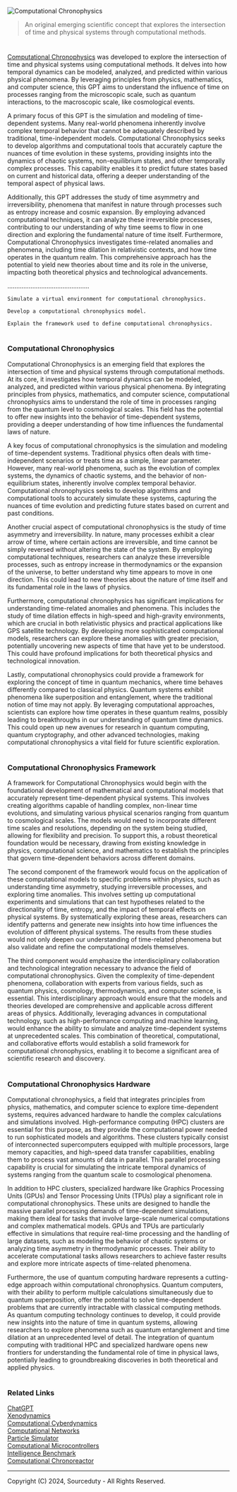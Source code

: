 ![Computational Chronophysics](https://github.com/user-attachments/assets/b871c94f-bea0-4388-8227-50fb0d8f9fe3)

> An original emerging scientific concept that explores the intersection of time and physical systems through computational methods.

#

[Computational Chronophysics](https://chatgpt.com/g/g-6fStHVZEI-computational-chronophysics) was developed to explore the intersection of time and physical systems using computational methods. It delves into how temporal dynamics can be modeled, analyzed, and predicted within various physical phenomena. By leveraging principles from physics, mathematics, and computer science, this GPT aims to understand the influence of time on processes ranging from the microscopic scale, such as quantum interactions, to the macroscopic scale, like cosmological events.

A primary focus of this GPT is the simulation and modeling of time-dependent systems. Many real-world phenomena inherently involve complex temporal behavior that cannot be adequately described by traditional, time-independent models. Computational Chronophysics seeks to develop algorithms and computational tools that accurately capture the nuances of time evolution in these systems, providing insights into the dynamics of chaotic systems, non-equilibrium states, and other temporally complex processes. This capability enables it to predict future states based on current and historical data, offering a deeper understanding of the temporal aspect of physical laws.

Additionally, this GPT addresses the study of time asymmetry and irreversibility, phenomena that manifest in nature through processes such as entropy increase and cosmic expansion. By employing advanced computational techniques, it can analyze these irreversible processes, contributing to our understanding of why time seems to flow in one direction and exploring the fundamental nature of time itself. Furthermore, Computational Chronophysics investigates time-related anomalies and phenomena, including time dilation in relativistic contexts, and how time operates in the quantum realm. This comprehensive approach has the potential to yield new theories about time and its role in the universe, impacting both theoretical physics and technological advancements.

..............................................

```
Simulate a virtual environment for computational chronophysics.

Develop a computational chronophysics model.

Explain the framework used to define computational chronophysics.
```

#
### Computational Chronophysics

Computational Chronophysics is an emerging field that explores the intersection of time and physical systems through computational methods. At its core, it investigates how temporal dynamics can be modeled, analyzed, and predicted within various physical phenomena. By integrating principles from physics, mathematics, and computer science, computational chronophysics aims to understand the role of time in processes ranging from the quantum level to cosmological scales. This field has the potential to offer new insights into the behavior of time-dependent systems, providing a deeper understanding of how time influences the fundamental laws of nature.

A key focus of computational chronophysics is the simulation and modeling of time-dependent systems. Traditional physics often deals with time-independent scenarios or treats time as a simple, linear parameter. However, many real-world phenomena, such as the evolution of complex systems, the dynamics of chaotic systems, and the behavior of non-equilibrium states, inherently involve complex temporal behavior. Computational chronophysics seeks to develop algorithms and computational tools to accurately simulate these systems, capturing the nuances of time evolution and predicting future states based on current and past conditions.

Another crucial aspect of computational chronophysics is the study of time asymmetry and irreversibility. In nature, many processes exhibit a clear arrow of time, where certain actions are irreversible, and time cannot be simply reversed without altering the state of the system. By employing computational techniques, researchers can analyze these irreversible processes, such as entropy increase in thermodynamics or the expansion of the universe, to better understand why time appears to move in one direction. This could lead to new theories about the nature of time itself and its fundamental role in the laws of physics.

Furthermore, computational chronophysics has significant implications for understanding time-related anomalies and phenomena. This includes the study of time dilation effects in high-speed and high-gravity environments, which are crucial in both relativistic physics and practical applications like GPS satellite technology. By developing more sophisticated computational models, researchers can explore these anomalies with greater precision, potentially uncovering new aspects of time that have yet to be understood. This could have profound implications for both theoretical physics and technological innovation.

Lastly, computational chronophysics could provide a framework for exploring the concept of time in quantum mechanics, where time behaves differently compared to classical physics. Quantum systems exhibit phenomena like superposition and entanglement, where the traditional notion of time may not apply. By leveraging computational approaches, scientists can explore how time operates in these quantum realms, possibly leading to breakthroughs in our understanding of quantum time dynamics. This could open up new avenues for research in quantum computing, quantum cryptography, and other advanced technologies, making computational chronophysics a vital field for future scientific exploration.

#
### Computational Chronophysics Framework

A framework for Computational Chronophysics would begin with the foundational development of mathematical and computational models that accurately represent time-dependent physical systems. This involves creating algorithms capable of handling complex, non-linear time evolutions, and simulating various physical scenarios ranging from quantum to cosmological scales. The models would need to incorporate different time scales and resolutions, depending on the system being studied, allowing for flexibility and precision. To support this, a robust theoretical foundation would be necessary, drawing from existing knowledge in physics, computational science, and mathematics to establish the principles that govern time-dependent behaviors across different domains.

The second component of the framework would focus on the application of these computational models to specific problems within physics, such as understanding time asymmetry, studying irreversible processes, and exploring time anomalies. This involves setting up computational experiments and simulations that can test hypotheses related to the directionality of time, entropy, and the impact of temporal effects on physical systems. By systematically exploring these areas, researchers can identify patterns and generate new insights into how time influences the evolution of different physical systems. The results from these studies would not only deepen our understanding of time-related phenomena but also validate and refine the computational models themselves.

The third component would emphasize the interdisciplinary collaboration and technological integration necessary to advance the field of computational chronophysics. Given the complexity of time-dependent phenomena, collaboration with experts from various fields, such as quantum physics, cosmology, thermodynamics, and computer science, is essential. This interdisciplinary approach would ensure that the models and theories developed are comprehensive and applicable across different areas of physics. Additionally, leveraging advances in computational technology, such as high-performance computing and machine learning, would enhance the ability to simulate and analyze time-dependent systems at unprecedented scales. This combination of theoretical, computational, and collaborative efforts would establish a solid framework for computational chronophysics, enabling it to become a significant area of scientific research and discovery.

#
### Computational Chronophysics Hardware

Computational chronophysics, a field that integrates principles from physics, mathematics, and computer science to explore time-dependent systems, requires advanced hardware to handle the complex calculations and simulations involved. High-performance computing (HPC) clusters are essential for this purpose, as they provide the computational power needed to run sophisticated models and algorithms. These clusters typically consist of interconnected supercomputers equipped with multiple processors, large memory capacities, and high-speed data transfer capabilities, enabling them to process vast amounts of data in parallel. This parallel processing capability is crucial for simulating the intricate temporal dynamics of systems ranging from the quantum scale to cosmological phenomena.

In addition to HPC clusters, specialized hardware like Graphics Processing Units (GPUs) and Tensor Processing Units (TPUs) play a significant role in computational chronophysics. These units are designed to handle the massive parallel processing demands of time-dependent simulations, making them ideal for tasks that involve large-scale numerical computations and complex mathematical models. GPUs and TPUs are particularly effective in simulations that require real-time processing and the handling of large datasets, such as modeling the behavior of chaotic systems or analyzing time asymmetry in thermodynamic processes. Their ability to accelerate computational tasks allows researchers to achieve faster results and explore more intricate aspects of time-related phenomena.

Furthermore, the use of quantum computing hardware represents a cutting-edge approach within computational chronophysics. Quantum computers, with their ability to perform multiple calculations simultaneously due to quantum superposition, offer the potential to solve time-dependent problems that are currently intractable with classical computing methods. As quantum computing technology continues to develop, it could provide new insights into the nature of time in quantum systems, allowing researchers to explore phenomena such as quantum entanglement and time dilation at an unprecedented level of detail. The integration of quantum computing with traditional HPC and specialized hardware opens new frontiers for understanding the fundamental role of time in physical laws, potentially leading to groundbreaking discoveries in both theoretical and applied physics.

#
### Related Links

[ChatGPT](https://github.com/sourceduty/ChatGPT)
<br>
[Xenodynamics](https://github.com/sourceduty/Xenodynamics)
<br>
[Computational Cyberdynamics](https://github.com/sourceduty/Computational_Cyberdynamics)
<br>
[Computational Networks](https://github.com/sourceduty/Computational_Networks)
<br>
[Particle Simulator](https://github.com/sourceduty/Particle_Simulator)
<br>
[Computational Microcontrollers](https://github.com/sourceduty/Computational_Microcontrollers)
<br>
[Intelligence Benchmark](https://github.com/sourceduty/Intelligence_Benchmark)
<br>
[Computational Chronoreactor](https://github.com/sourceduty/Computational_Chronoreactor)

***
Copyright (C) 2024, Sourceduty - All Rights Reserved.
